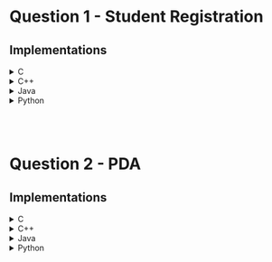 # Question 1 - Student Registration

## Implementations

<details>

<summary> C </summary>

```c
#include <stdio.h>

int main() {
    int T;
    scanf("%d", &T);
    while (T--) {
        int N, M, K;
        scanf("%d %d %d", &N, &M, &K);
        if (M - K >= N) {
            printf("YES\n");
        } else {
            printf("NO\n");
        }
    }
    return 0;
}
```

</details>

<details>

<summary> C++ </summary>

```c++
#include <iostream>
using namespace std;

int main() {
    int T;
    cin >> T;
    while (T--) {
        int N, M, K;
        cin >> N >> M >> K;
        if (M - K >= N) {
            cout << "YES" << endl;
        } else {
            cout << "NO" << endl;
        }
    }
    return 0;
}
```

</details>

<details>

<summary> Java </summary>

```java
import java.util.Scanner;

public class StudentRegistration {
    public static void main(String[] args) {
        Scanner scanner = new Scanner(System.in);
        int T = scanner.nextInt();
        for (int i = 0; i < T; i++) {
            int N = scanner.nextInt();
            int M = scanner.nextInt();
            int K = scanner.nextInt();
            if (M - K >= N) {
                System.out.println("YES");
            } else {
                System.out.println("NO");
            }
        }
        scanner.close();
    }
}
```

</details>

<details>

<summary> Python </summary>

```python
# Read the number of test cases
T = int(input())

# Process each test case
for _ in range(T):
    # Read N, M, K
    N, M, K = map(int, input().split())

    # Calculate remaining capacity
    remaining_capacity = M - K

    # Determine if the group can register
    if remaining_capacity >= N:
        print("YES")
    else:
        print("NO")
```

</details>

<br><br>

# Question 2 - PDA

## Implementations

<details>

<summary> C </summary>

```c
#include <stdio.h>

int main() {
    int N, sum = 0;
    scanf("%d", &N);

    // Calculate the sum of proper factors
    for (int i = 1; i < N; i++) {
        if (N % i == 0) {
            sum += i;
        }
    }

    // Determine the type of number
    if (sum == N) {
        printf("PERFECT\n");
    } else if (sum < N) {
        printf("DEFICIENT\n");
    } else {
        printf("ABUNDANT\n");
    }

    return 0;
}
```

</details>

<details>

<summary> C++ </summary>

```c++
#include <iostream>
using namespace std;

int main() {
    int N, sum = 0;
    cin >> N;

    // Calculate the sum of proper factors
    for (int i = 1; i < N; i++) {
        if (N % i == 0) {
            sum += i;
        }
    }

    // Determine the type of number
    if (sum == N) {
        cout << "PERFECT" << endl;
    } else if (sum < N) {
        cout << "DEFICIENT" << endl;
    } else {
        cout << "ABUNDANT" << endl;
    }

    return 0;
}
```

</details>

<details>

<summary> Java </summary>

```java
import java.util.Scanner;

public class NumberType {
    public static void main(String[] args) {
        Scanner scanner = new Scanner(System.in);
        int N = scanner.nextInt();
        int sum = 0;

        // Calculate the sum of proper factors
        for (int i = 1; i < N; i++) {
            if (N % i == 0) {
                sum += i;
            }
        }

        // Determine the type of number
        if (sum == N) {
            System.out.println("PERFECT");
        } else if (sum < N) {
            System.out.println("DEFICIENT");
        } else {
            System.out.println("ABUNDANT");
        }

        scanner.close();
    }
}
```

</details>

<details>

<summary> Python </summary>

```python
# Read the input number
N = int(input())

# Calculate the sum of proper factors
sum_of_factors = sum(i for i in range(1, N) if N % i == 0)

# Determine the type of number
if sum_of_factors == N:
    print("PERFECT")
elif sum_of_factors < N:
    print("DEFICIENT")
else:
    print("ABUNDANT")
```

</details>
